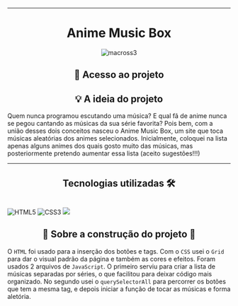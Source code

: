 <hr>
<h1 align="center">Anime Music Box</h1>

<div align="center">
  
![macross3](https://user-images.githubusercontent.com/115950745/210158763-95bbab18-177f-4e14-9043-9e9dfe0f6ef0.png)
  
</div>

## <h2 align="center">📁 Acesso ao projeto </h2>

<h2 align="center">💡 A ideia do projeto</h2>
Quem nunca programou escutando uma música? E qual fã de anime nunca se pegou cantando as músicas da sua série favorita? Pois bem, com a união desses dois conceitos nasceu o Anime Music Box, um site que toca músicas aleatórias dos animes selecionados. Inicialmente, coloquei na lista apenas alguns animes dos quais gosto muito das músicas, mas posteriormente pretendo aumentar essa lista (aceito sugestões!!!)

<hr>
<h2 align="center">Tecnologias utilizadas 🛠</h2><br>
<img src="https://img.shields.io/badge/HTML5-E34F26?style=for-the-badge&logo=html5&logoColor=white" alt="HTML5" data-canonical-src="https://img.shields.io/badge/html5-%23E34F26.svg?style=for-the-badge&amp;logo=html5&amp;logoColor=white" style="max-width: 100%;">
<img src="https://img.shields.io/badge/CSS3-1572B6?style=for-the-badge&logo=css3&logoColor=white" alt="CSS3" data-canonical-src="https://img.shields.io/badge/css3-%231572B6.svg?style=for-the-badge&amp;logo=css3&amp;logoColor=white" style="max-width: 100%;">
<img src="https://img.shields.io/badge/JavaScript-323330?style=for-the-badge&logo=javascript&logoColor=F7DF1E" >


## <h2 align="center"> 🔨 Sobre a construção do projeto 🚧 </h2>
O `HTML` foi usado para a inserção dos botões e tags. Com o `CSS` usei o `Grid` para dar o visual padrão da página e também as cores e efeitos. Foram usados 2 arquivos de `JavaScript`. O primeiro serviu para criar a lista de músicas separadas por séries, o que facilitou para deixar código mais organizado. No segundo usei o `querySelectorAll` para percorrer os botões que tem a mesma tag, e depois iniciar a função de tocar as músicas e forma aletória.
    






